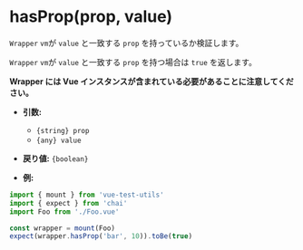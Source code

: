 # hasProp(prop, value)

`Wrapper` `vm`が `value` と一致する `prop` を持っているか検証します。

`Wrapper` `vm`が `value` と一致する `prop` を持つ場合は `true` を返します。


**Wrapper には Vue インスタンスが含まれている必要があることに注意してください。**

- **引数:**
  - `{string} prop`
  - `{any} value`

- **戻り値:** `{boolean}`

- **例:**

```js
import { mount } from 'vue-test-utils'
import { expect } from 'chai'
import Foo from './Foo.vue'

const wrapper = mount(Foo)
expect(wrapper.hasProp('bar', 10)).toBe(true)
```
